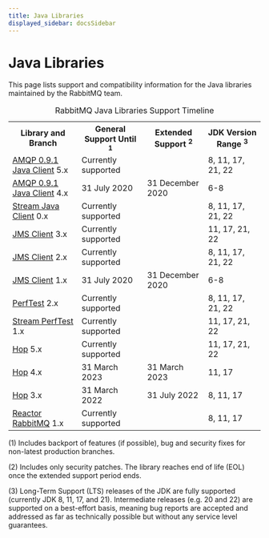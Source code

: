```yaml
---
title: Java Libraries
displayed_sidebar: docsSidebar
---
```

<!--
Copyright (c) 2005-2024 Broadcom. All Rights Reserved. The term "Broadcom" refers to Broadcom Inc. and/or its subsidiaries.

All rights reserved. This program and the accompanying materials
are made available under the terms of the under the Apache License,
Version 2.0 (the "License”); you may not use this file except in compliance
with the License. You may obtain a copy of the License at

https://www.apache.org/licenses/LICENSE-2.0

Unless required by applicable law or agreed to in writing, software
distributed under the License is distributed on an "AS IS" BASIS,
WITHOUT WARRANTIES OR CONDITIONS OF ANY KIND, either express or implied.
See the License for the specific language governing permissions and
limitations under the License.
-->

# Java Libraries

This page lists support and compatibility information for the Java libraries
maintained by the RabbitMQ team.

<table class="release-series">
  <caption>RabbitMQ Java Libraries Support Timeline</caption>
  <tr>
    <th>Library and Branch</th>
    <th>General Support Until <sup>1</sup></th>
    <th>Extended Support <sup>2</sup></th>
    <th>JDK Version Range <sup>3</sup></th>
  </tr>

  <tr>
    <td><a href="https://github.com/rabbitmq/rabbitmq-java-client" target="_blank" rel="noopener noreferrer">AMQP 0.9.1 Java Client</a> 5.x</td>
    <td>Currently supported</td>
    <td></td>
    <td>8, 11, 17, 21, 22</td>
  </tr>

  <tr>
    <td><a href="https://github.com/rabbitmq/rabbitmq-java-client" target="_blank" rel="noopener noreferrer">AMQP 0.9.1 Java Client</a> 4.x</td>
    <td>31 July 2020</td>
    <td>31 December 2020</td>
    <td>6-8</td>
  </tr>

  <tr>
    <td><a href="https://github.com/rabbitmq/rabbitmq-stream-java-client" target="_blank" rel="noopener noreferrer">Stream Java Client</a> 0.x</td>
    <td>Currently supported</td>
    <td></td>
    <td>8, 11, 17, 21, 22</td>
  </tr>

  <tr>
    <td><a href="https://github.com/rabbitmq/rabbitmq-jms-client" target="_blank" rel="noopener noreferrer">JMS Client</a> 3.x</td>
    <td>Currently supported</td>
    <td></td>
    <td>11, 17, 21, 22</td>
  </tr>

  <tr>
    <td><a href="https://github.com/rabbitmq/rabbitmq-jms-client" target="_blank" rel="noopener noreferrer">JMS Client</a> 2.x</td>
    <td>Currently supported</td>
    <td></td>
    <td>8, 11, 17, 21, 22</td>
  </tr>

  <tr>
    <td><a href="https://github.com/rabbitmq/rabbitmq-jms-client" target="_blank" rel="noopener noreferrer">JMS Client</a> 1.x</td>
    <td>31 July 2020</td>
    <td>31 December 2020</td>
    <td>6-8</td>
  </tr>

  <tr>
    <td><a href="https://github.com/rabbitmq/rabbitmq-perf-test" target="_blank" rel="noopener noreferrer">PerfTest</a> 2.x</td>
    <td>Currently supported</td>
    <td></td>
    <td>8, 11, 17, 21, 22</td>
  </tr>

  <tr>
    <td><a href="https://github.com/rabbitmq/rabbitmq-stream-perf-test" target="_blank" rel="noopener noreferrer">Stream PerfTest</a> 1.x</td>
    <td>Currently supported</td>
    <td></td>
    <td>11, 17, 21, 22</td>
  </tr>

  <tr>
    <td><a href="https://github.com/rabbitmq/hop" target="_blank" rel="noopener noreferrer">Hop</a> 5.x</td>
    <td>Currently supported</td>
    <td></td>
    <td>11, 17, 21, 22</td>
  </tr>

  <tr>
    <td><a href="https://github.com/rabbitmq/hop" target="_blank" rel="noopener noreferrer">Hop</a> 4.x</td>
    <td>31 March 2023</td>
    <td>31 March 2023</td>
    <td>11, 17</td>
  </tr>

  <tr>
    <td><a href="https://github.com/rabbitmq/hop" target="_blank" rel="noopener noreferrer">Hop</a> 3.x</td>
    <td>31 March 2022</td>
    <td>31 July 2022</td>
    <td>8, 11, 17</td>
  </tr>

  <tr>
    <td><a href="https://github.com/reactor/reactor-rabbitmq" target="_blank" rel="noopener noreferrer">Reactor RabbitMQ</a> 1.x</td>
    <td>Currently supported</td>
    <td></td>
    <td>8, 11, 17</td>
  </tr>

</table>

(1) Includes backport of features (if possible), bug and security fixes for non-latest production branches.

(2) Includes only security patches. The library reaches end of life (EOL) once the extended support period ends.

(3) Long-Term Support (LTS) releases of the JDK are fully supported (currently JDK 8, 11, 17, and 21).
Intermediate releases (e.g. 20 and 22) are supported on a best-effort basis, meaning bug reports are accepted and addressed as far as technically possible but without any service level guarantees.
